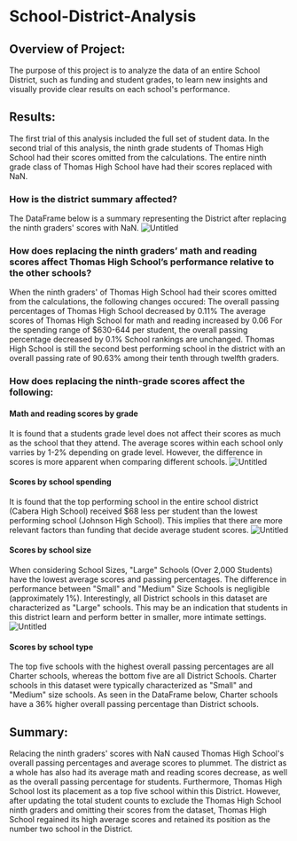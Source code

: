 # School-District-Analysis

## Overview of Project:
The purpose of this project is to analyze the data of an entire School District, such as funding and student grades, to learn new insights and visually provide clear results on each school's performance.

## Results:
The first trial of this analysis included the full set of student data. In the second trial of this analysis, the ninth grade students of Thomas High School had their scores omitted from the calculations. The entire ninth grade class of Thomas High School have had their scores replaced with NaN. 
### How is the district summary affected?
The DataFrame below is a summary representing the District after replacing the ninth graders' scores with NaN.
![Untitled](https://user-images.githubusercontent.com/38533045/127780851-c8b657aa-f74b-4fa8-86e4-59cc5028a936.png)

### How does replacing the ninth graders’ math and reading scores affect Thomas High School’s performance relative to the other schools?
When the ninth graders' of Thomas High School had their scores omitted from the calculations, the following changes occured:
The overall passing percentages of Thomas High School decreased by 0.11%
The average scores of Thomas High School for math and reading increased by 0.06
For the spending range of $630-644 per student, the overall passing percentage decreased by 0.1%
School rankings are unchanged. Thomas High School is still the second best performing school in the district with an overall passing rate of 90.63% among their tenth through twelfth graders.

### How does replacing the ninth-grade scores affect the following:
#### Math and reading scores by grade
It is found that a students grade level does not affect their scores as much as the school that they attend. The average scores within each school only varries by 1-2% depending on grade level. However, the difference in scores is more apparent when comparing different schools.
![Untitled](https://user-images.githubusercontent.com/38533045/127781393-05788b17-cb2a-4482-b25d-4c35dfc67b23.png)

#### Scores by school spending
It is found that the top performing school in the entire school district (Cabera High School) received $68 less per student than the lowest performing school (Johnson High School). This implies that there are more relevant factors than funding that decide average student scores.
![Untitled](https://user-images.githubusercontent.com/38533045/127781531-ec4e003d-40e4-41b9-b0be-e02cbf3e4d94.png)


#### Scores by school size
When considering School Sizes, "Large" Schools (Over 2,000 Students) have the lowest average scores and passing percentages. The difference in performance between "Small" and "Medium" Size Schools is negligible (approximately 1%). Interestingly, all District schools in this dataset are characterized as "Large" schools. This may be an indication that students in this district learn and perform better in smaller, more intimate settings.
![Untitled](https://user-images.githubusercontent.com/38533045/127781564-0ce0b874-ba6e-47e9-8b3e-c542d05c97ab.png)

#### Scores by school type
The top five schools with the highest overall passing percentages are all Charter schools, whereas the bottom five are all District Schools. Charter schools in this dataset were typically characterized as "Small" and "Medium" size schools. As seen in the DataFrame below, Charter schools have a 36% higher overall passing percentage than District schools.


## Summary:
Relacing the ninth graders' scores with NaN caused Thomas High School's overall passing percentages and average scores to plummet. The district as a whole has also had its average math and reading scores decrease, as well as the overall passing percentage for students. Furthermore, Thomas High School lost its placement as a top five school within this District. However, after updating the total student counts to exclude the Thomas High School ninth graders and omitting their scores from the dataset, Thomas High School regained its high average scores and retained its position as the number two school in the District. 
